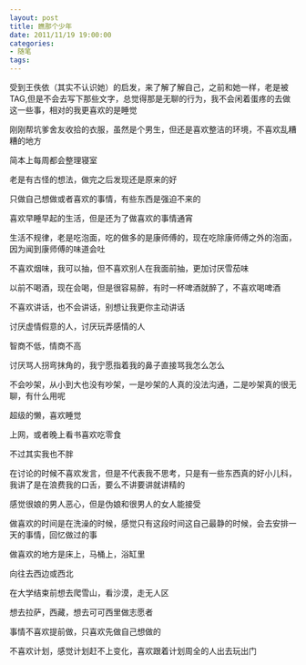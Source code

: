 ```yaml
---
layout: post
title: 瞧那个少年
date: 2011/11/19 19:00:00
categories:
- 随笔
tags:
---
```


受到王佚依（其实不认识她）的启发，来了解了解自己，之前和她一样，老是被TAG,但是不会去写下那些文字，总觉得那是无聊的行为，我不会闲着蛋疼的去做这一些事，相对的我更喜欢的是睡觉

刚刚帮坑爹舍友收拾的衣服，虽然是个男生，但还是喜欢整洁的环境，不喜欢乱糟糟的地方

简本上每周都会整理寝室

老是有古怪的想法，做完之后发现还是原来的好

只做自己想做或者喜欢的事情，有些东西是强迫不来的

喜欢早睡早起的生活，但是还为了做喜欢的事情通宵

生活不规律，老是吃泡面，吃的做多的是康师傅的，现在吃除康师傅之外的泡面，因为闻到康师傅的味道会吐

不喜欢烟味，我可以抽，但不喜欢别人在我面前抽，更加讨厌雪茄味

以前不喝酒，现在会喝，但是很容易醉，有时一杯啤酒就醉了，不喜欢喝啤酒

不喜欢讲话，也不会讲话，别想让我更你主动讲话

讨厌虚情假意的人，讨厌玩弄感情的人

智商不低，情商不高

讨厌骂人拐弯抹角的，我宁愿指着我的鼻子直接骂我怎么怎么

不会吵架，从小到大也没有吵架，一是吵架的人真的没法沟通，二是吵架真的很无聊，有什么用呢

超级的懒，喜欢睡觉

上网，或者晚上看书喜欢吃零食

不过其实我也不胖

在讨论的时候不喜欢发言，但是不代表我不思考，只是有一些东西真的好小儿科，我讲了是在浪费我的口舌，要么不讲要讲就讲精的

感觉很娘的男人恶心，但是伪娘和很男人的女人能接受

做喜欢的时间是在洗澡的时候，感觉只有这段时间这自己最静的时候，会去安排一天的事情，回忆做过的事

做喜欢的地方是床上，马桶上，浴缸里

向往去西边或西北

在大学结束前想去爬雪山，看沙漠，走无人区

想去拉萨，西藏，想去可可西里做志愿者

事情不喜欢提前做，只喜欢先做自己想做的

不喜欢计划，感觉计划赶不上变化，喜欢跟着计划周全的人出去玩出门
